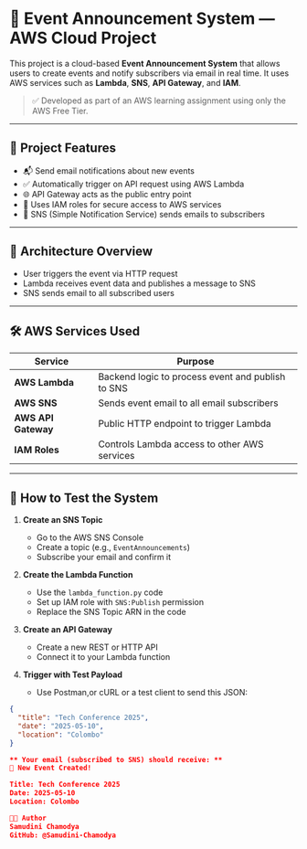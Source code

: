 # 📣 Event Announcement System — AWS Cloud Project

This project is a cloud-based **Event Announcement System** that allows users to create events and notify subscribers via email in real time. It uses AWS services such as **Lambda**, **SNS**, **API Gateway**, and **IAM**.

> ✅ Developed as part of an AWS learning assignment using only the AWS Free Tier.

---

## 📌 Project Features

- 📬 Send email notifications about new events
- ✅ Automatically trigger on API request using AWS Lambda
- 🌐 API Gateway acts as the public entry point
- 🔐 Uses IAM roles for secure access to AWS services
- 📧 SNS (Simple Notification Service) sends emails to subscribers

---

## 🧱 Architecture Overview


- User triggers the event via HTTP request
- Lambda receives event data and publishes a message to SNS
- SNS sends email to all subscribed users

---

## 🛠️ AWS Services Used

| Service         | Purpose                                                  |
|----------------|----------------------------------------------------------|
| **AWS Lambda**  | Backend logic to process event and publish to SNS       |
| **AWS SNS**     | Sends event email to all email subscribers              |
| **AWS API Gateway** | Public HTTP endpoint to trigger Lambda           |
| **IAM Roles**   | Controls Lambda access to other AWS services            |

---

## 🧪 How to Test the System

1. **Create an SNS Topic**
   - Go to the AWS SNS Console
   - Create a topic (e.g., `EventAnnouncements`)
   - Subscribe your email and confirm it

2. **Create the Lambda Function**
   - Use the `lambda_function.py` code 
   - Set up IAM role with `SNS:Publish` permission
   - Replace the SNS Topic ARN in the code

3. **Create an API Gateway**
   - Create a new REST or HTTP API
   - Connect it to your Lambda function

4. **Trigger with Test Payload**
   - Use Postman,or cURL or a test client to send this JSON:

```json
{
  "title": "Tech Conference 2025",
  "date": "2025-05-10",
  "location": "Colombo"
}

** Your email (subscribed to SNS) should receive: **
📣 New Event Created!

Title: Tech Conference 2025
Date: 2025-05-10
Location: Colombo

👨‍💻 Author
Samudini Chamodya
GitHub: @Samudini-Chamodya


